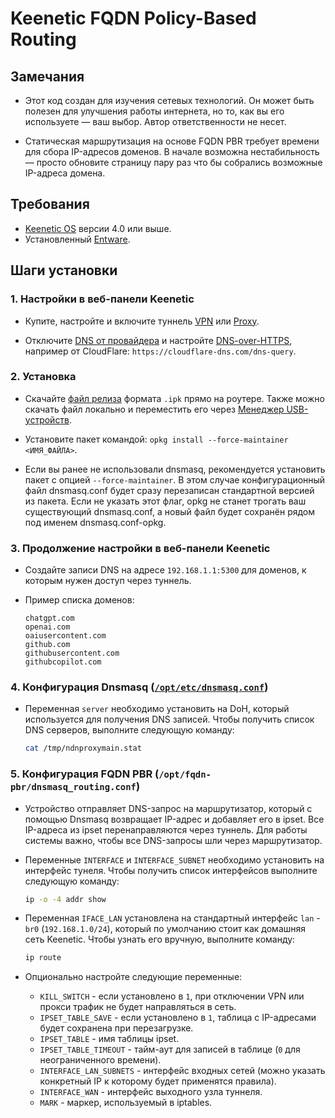 # Keenetic FQDN Policy-Based Routing

## Замечания

- Этот код создан для изучения сетевых технологий. Он может быть полезен для улучшения работы интернета, но то, как вы его используете — ваш выбор.
  Автор ответственности не несет.

- Статическая маршрутизация на основе FQDN PBR требует времени для сбора IP-адресов доменов.
  В начале возможна нестабильность — просто обновите страницу пару раз что бы собрались возможные IP-адреса домена.

## Требования

- [Keenetic OS](https://help.keenetic.com/hc/ru/articles/115000990005) версии 4.0 или выше.
- Установленный [Entware](https://help.keenetic.com/hc/ru/articles/360021214160).

## Шаги установки

### 1. Настройки в веб-панели Keenetic

- Купите, настройте и включите туннель [VPN](https://help.keenetic.com/hc/ru/articles/115005342025)
  или [Proxy](https://help.keenetic.com/hc/ru/articles/7474374790300).

- Отключите [DNS от провайдера](https://help.keenetic.com/hc/ru/articles/360008609399) и настройте [DNS-over-HTTPS](https://help.keenetic.com/hc/ru/articles/360007687159), например от CloudFlare: `https://cloudflare-dns.com/dns-query`.

### 2. Установка

- Скачайте [файл релиза](https://github.com/GuFFy12/keenetic-fqdn-pbr/releases) формата `.ipk` прямо на роутере. Также можно скачать файл локально и переместить его через [Менеджер USB-устройств](https://help.keenetic.com/hc/en-us/articles/360000799559).

- Установите пакет командой: `opkg install --force-maintainer <ИМЯ_ФАЙЛА>`.

- Если вы ранее не использовали dnsmasq, рекомендуется установить пакет с опцией `--force-maintainer`. В этом случае конфигурационный файл dnsmasq.conf будет сразу перезаписан стандартной версией из пакета. Если не указать этот флаг, opkg не станет трогать ваш существующий dnsmasq.conf, а новый файл будет сохранён рядом под именем dnsmasq.conf-opkg.

### 3. Продолжение настройки в веб-панели Keenetic

- Создайте записи DNS на адресе `192.168.1.1:5300` для доменов, к которым нужен доступ через туннель.
- Пример списка доменов:

  ```plaintext
  chatgpt.com
  openai.com
  oaiusercontent.com
  github.com
  githubusercontent.com
  githubcopilot.com
  ```

### 4. Конфигурация Dnsmasq ([`/opt/etc/dnsmasq.conf`](https://thekelleys.org.uk/dnsmasq/docs/dnsmasq-man.html))

- Переменная `server` необходимо установить на DoH, который используется для получения DNS записей.
  Чтобы получить список DNS серверов, выполните следующую команду:

  ```sh
  cat /tmp/ndnproxymain.stat
  ```

### 5. Конфигурация FQDN PBR (`/opt/fqdn-pbr/dnsmasq_routing.conf`)

- Устройство отправляет DNS-запрос на маршрутизатор, который с помощью Dnsmasq возвращает IP-адрес и добавляет его в ipset.
  Все IP-адреса из ipset перенаправляются через туннель. Для работы системы важно, чтобы все DNS-запросы шли через маршрутизатор.

- Переменные `INTERFACE` и `INTERFACE_SUBNET` необходимо установить на интерфейс тунеля.
  Чтобы получить список интерфейсов выполните следующую команду:

  ```sh
  ip -o -4 addr show
  ```

- Переменная `IFACE_LAN` установлена на стандартный интерфейс `lan` - `br0` (`192.168.1.0/24`), который по умолчанию стоит как домашняя сеть Keenetic.
  Чтобы узнать его вручную, выполните команду:

  ```sh
  ip route
  ```

- Опционально настройте следующие переменные:
  - `KILL_SWITCH` - если установлено в `1`, при отключении VPN или прокси трафик не будет направляться в сеть.
  - `IPSET_TABLE_SAVE` - если установлено в `1`, таблица с IP-адресами будет сохранена при перезагрузке.
  - `IPSET_TABLE` - имя таблицы ipset.
  - `IPSET_TABLE_TIMEOUT` - тайм-аут для записей в таблице (`0` для неограниченного времени).
  - `INTERFACE_LAN_SUBNETS` - интерфейс входных сетей (можно указать конкретный IP к которому будет применятся правила).
  - `INTERFACE_WAN` - интерфейс выходного узла туннеля.
  - `MARK` - маркер, используемый в iptables.
